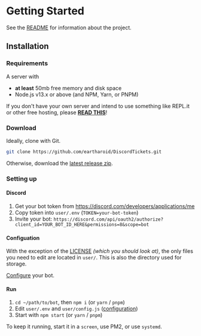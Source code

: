 # Getting Started

See the [README](https://github.com/eartharoid/DiscordTickets#readme) for information about the project.

## Installation

### Requirements

A server with
- **at least** 50mb free memory and disk space
- Node.js v13.x or above (and NPM, Yarn, or PNPM)

If you don't have your own server and intend to use something like REPL.it or other free hosting, please [**READ THIS**](./REPL)!

### Download

Ideally, clone with Git.

```bash
git clone https://github.com/eartharoid/DiscordTickets.git
```

Otherwise, download the [latest release zip](https://github.com/eartharoid/DiscordTickets/releases).

### Setting up

#### Discord

1. Get your bot token from <https://discord.com/developers/applications/me>
2. Copy token into `user/.env` (`TOKEN=your-bot-token`)
3. Invite your bot: `https://discord.com/api/oauth2/authorize?client_id=YOUR_BOT_ID_HERE&permissions=8&scope=bot`

#### Configuation

With the exception of the [LICENSE](https://github.com/eartharoid/DiscordTickets/blob/master/LICENSE) *(which you should look at)*, the only files you need to edit are located in `user/`. This is also the directory used for storage.

[Configure](https://github.com/eartharoid/DiscordTickets/wiki/Configuration/) your bot.

#### Run

1. `cd ~/path/to/bot`, then `npm i` (or `yarn` / `pnpm`)
2. Edit `user/.env` and `user/config.js` ([configuration](./Configuration))
3. Start with `npm start` (or `yarn` / `pnpm`)

To keep it running, start it in a `screen`, use PM2, or use `systemd`.
